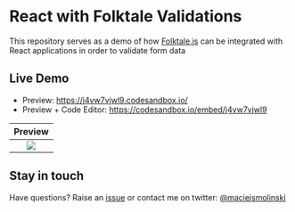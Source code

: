 # React with Folktale Validations

This repository serves as a demo of how [Folktale.js](https://folktale.origamitower.com/) can be integrated with React applications in order to validate form data

## Live Demo

* Preview: https://j4vw7vjwl9.codesandbox.io/
* Preview + Code Editor: https://codesandbox.io/embed/j4vw7vjwl9

| Preview |
|:-:|
| ![](https://i.imgur.com/CepPSMA.gif) |

## Stay in touch

Have questions? Raise an [issue](https://github.com/maciejsmolinski/react-with-folktale-validations/issues) or contact me on twitter: [@maciejsmolinski](https://twitter.com/maciejsmolinski)